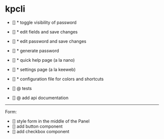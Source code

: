 # kpcli


- [] * toggle visibility of password
- [] * edit fields and save changes
- [] * edit password and save changes
- [] * generate password 
- [] * quick help page (a la nano)
- [] * settings page (a la keeweb)
- [] * configuration file for colors and shortcuts

- [] @ tests
- [] @ add api documentation


-----


Form:

- [] style form in the middle of the Panel
- [] add button component
- [] add checkbox component

